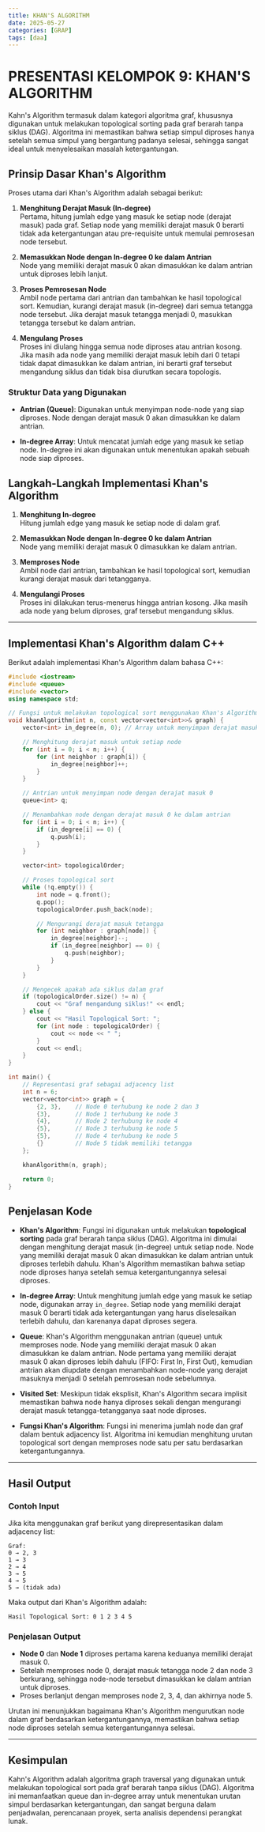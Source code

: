 ```yaml
---
title: KHAN'S ALGORITHM
date: 2025-05-27
categories: [GRAP]
tags: [daa]
---
```


# PRESENTASI KELOMPOK 9: KHAN'S ALGORITHM

Kahn's Algorithm termasuk dalam kategori algoritma graf, khususnya digunakan untuk melakukan topological sorting pada graf berarah tanpa siklus (DAG). Algoritma ini memastikan bahwa setiap simpul diproses hanya setelah semua simpul yang bergantung padanya selesai, sehingga sangat ideal untuk menyelesaikan masalah ketergantungan.

<!-- ![Khan's Algorithm Illustration](assets/pertemuan/klp9/Screenshot 2025-06-09 221244.jpg){: width="500"} -->

## Prinsip Dasar Khan's Algorithm

Proses utama dari Khan's Algorithm adalah sebagai berikut:

1. **Menghitung Derajat Masuk (In-degree)**  
   Pertama, hitung jumlah edge yang masuk ke setiap node (derajat masuk) pada graf. Setiap node yang memiliki derajat masuk 0 berarti tidak ada ketergantungan atau pre-requisite untuk memulai pemrosesan node tersebut.

2. **Memasukkan Node dengan In-degree 0 ke dalam Antrian**  
   Node yang memiliki derajat masuk 0 akan dimasukkan ke dalam antrian untuk diproses lebih lanjut.

3. **Proses Pemrosesan Node**  
   Ambil node pertama dari antrian dan tambahkan ke hasil topological sort. Kemudian, kurangi derajat masuk (in-degree) dari semua tetangga node tersebut. Jika derajat masuk tetangga menjadi 0, masukkan tetangga tersebut ke dalam antrian.

4. **Mengulang Proses**  
   Proses ini diulang hingga semua node diproses atau antrian kosong. Jika masih ada node yang memiliki derajat masuk lebih dari 0 tetapi tidak dapat dimasukkan ke dalam antrian, ini berarti graf tersebut mengandung siklus dan tidak bisa diurutkan secara topologis.

### Struktur Data yang Digunakan

- **Antrian (Queue)**: Digunakan untuk menyimpan node-node yang siap diproses. Node dengan derajat masuk 0 akan dimasukkan ke dalam antrian.
  
- **In-degree Array**: Untuk mencatat jumlah edge yang masuk ke setiap node. In-degree ini akan digunakan untuk menentukan apakah sebuah node siap diproses.

## Langkah-Langkah Implementasi Khan's Algorithm

1. **Menghitung In-degree**  
   Hitung jumlah edge yang masuk ke setiap node di dalam graf.

2. **Memasukkan Node dengan In-degree 0 ke dalam Antrian**  
   Node yang memiliki derajat masuk 0 dimasukkan ke dalam antrian.

3. **Memproses Node**  
   Ambil node dari antrian, tambahkan ke hasil topological sort, kemudian kurangi derajat masuk dari tetangganya.

4. **Mengulangi Proses**  
   Proses ini dilakukan terus-menerus hingga antrian kosong. Jika masih ada node yang belum diproses, graf tersebut mengandung siklus.

---

## Implementasi Khan's Algorithm dalam C++

Berikut adalah implementasi Khan's Algorithm dalam bahasa C++:

```cpp
#include <iostream>
#include <queue>
#include <vector>
using namespace std;

// Fungsi untuk melakukan topological sort menggunakan Khan's Algorithm
void khanAlgorithm(int n, const vector<vector<int>>& graph) {
    vector<int> in_degree(n, 0); // Array untuk menyimpan derajat masuk setiap node

    // Menghitung derajat masuk untuk setiap node
    for (int i = 0; i < n; i++) {
        for (int neighbor : graph[i]) {
            in_degree[neighbor]++;
        }
    }

    // Antrian untuk menyimpan node dengan derajat masuk 0
    queue<int> q;

    // Menambahkan node dengan derajat masuk 0 ke dalam antrian
    for (int i = 0; i < n; i++) {
        if (in_degree[i] == 0) {
            q.push(i);
        }
    }

    vector<int> topologicalOrder;

    // Proses topological sort
    while (!q.empty()) {
        int node = q.front();
        q.pop();
        topologicalOrder.push_back(node);

        // Mengurangi derajat masuk tetangga
        for (int neighbor : graph[node]) {
            in_degree[neighbor]--;
            if (in_degree[neighbor] == 0) {
                q.push(neighbor);
            }
        }
    }

    // Mengecek apakah ada siklus dalam graf
    if (topologicalOrder.size() != n) {
        cout << "Graf mengandung siklus!" << endl;
    } else {
        cout << "Hasil Topological Sort: ";
        for (int node : topologicalOrder) {
            cout << node << " ";
        }
        cout << endl;
    }
}

int main() {
    // Representasi graf sebagai adjacency list
    int n = 6;
    vector<vector<int>> graph = {
        {2, 3},    // Node 0 terhubung ke node 2 dan 3
        {3},       // Node 1 terhubung ke node 3
        {4},       // Node 2 terhubung ke node 4
        {5},       // Node 3 terhubung ke node 5
        {5},       // Node 4 terhubung ke node 5
        {}         // Node 5 tidak memiliki tetangga
    };

    khanAlgorithm(n, graph);

    return 0;
}
```

## Penjelasan Kode

- **Khan's Algorithm**: Fungsi ini digunakan untuk melakukan **topological sorting** pada graf berarah tanpa siklus (DAG). Algoritma ini dimulai dengan menghitung derajat masuk (in-degree) untuk setiap node. Node yang memiliki derajat masuk 0 akan dimasukkan ke dalam antrian untuk diproses terlebih dahulu. Khan's Algorithm memastikan bahwa setiap node diproses hanya setelah semua ketergantungannya selesai diproses.

- **In-degree Array**: Untuk menghitung jumlah edge yang masuk ke setiap node, digunakan array `in_degree`. Setiap node yang memiliki derajat masuk 0 berarti tidak ada ketergantungan yang harus diselesaikan terlebih dahulu, dan karenanya dapat diproses segera.

- **Queue**: Khan's Algorithm menggunakan antrian (queue) untuk memproses node. Node yang memiliki derajat masuk 0 akan dimasukkan ke dalam antrian. Node pertama yang memiliki derajat masuk 0 akan diproses lebih dahulu (FIFO: First In, First Out), kemudian antrian akan diupdate dengan menambahkan node-node yang derajat masuknya menjadi 0 setelah pemrosesan node sebelumnya.

- **Visited Set**: Meskipun tidak eksplisit, Khan's Algorithm secara implisit memastikan bahwa node hanya diproses sekali dengan mengurangi derajat masuk tetangga-tetangganya saat node diproses.

- **Fungsi Khan's Algorithm**: Fungsi ini menerima jumlah node dan graf dalam bentuk adjacency list. Algoritma ini kemudian menghitung urutan topological sort dengan memproses node satu per satu berdasarkan ketergantungannya.

---

## Hasil Output

### Contoh Input

Jika kita menggunakan graf berikut yang direpresentasikan dalam adjacency list:

```
Graf:
0 → 2, 3
1 → 3
2 → 4
3 → 5
4 → 5
5 → (tidak ada)
```

Maka output dari Khan's Algorithm adalah:

```
Hasil Topological Sort: 0 1 2 3 4 5
```


### Penjelasan Output

- **Node 0** dan **Node 1** diproses pertama karena keduanya memiliki derajat masuk 0.
- Setelah memproses node 0, derajat masuk tetangga node 2 dan node 3 berkurang, sehingga node-node tersebut dimasukkan ke dalam antrian untuk diproses.
- Proses berlanjut dengan memproses node 2, 3, 4, dan akhirnya node 5.

Urutan ini menunjukkan bagaimana Khan's Algorithm mengurutkan node dalam graf berdasarkan ketergantungannya, memastikan bahwa setiap node diproses setelah semua ketergantungannya selesai.

---

## Kesimpulan

Kahn's Algorithm adalah algoritma graph traversal yang digunakan untuk melakukan topological sort pada graf berarah tanpa siklus (DAG). Algoritma ini memanfaatkan queue dan in-degree array untuk menentukan urutan simpul berdasarkan ketergantungan, dan sangat berguna dalam penjadwalan, perencanaan proyek, serta analisis dependensi perangkat lunak.